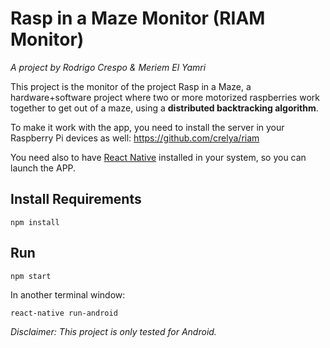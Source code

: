 # Rasp in a Maze Monitor (RIAM Monitor)
*A project by Rodrigo Crespo & Meriem El Yamri*

This project is the monitor of the project Rasp in a Maze, 
a hardware+software project where two or more motorized raspberries work together to get out of a maze, 
using a **distributed backtracking algorithm**.

To make it work with the app, you need to install the server in your Raspberry Pi devices as well:
https://github.com/crelya/riam

You need also to have [React Native](https://facebook.github.io/react-native/) installed in your system, so you can launch the APP.

## Install Requirements

````
npm install
````

## Run

````
npm start
````

In another terminal window:


````
react-native run-android
````




*Disclaimer: This project is only tested for Android.*
